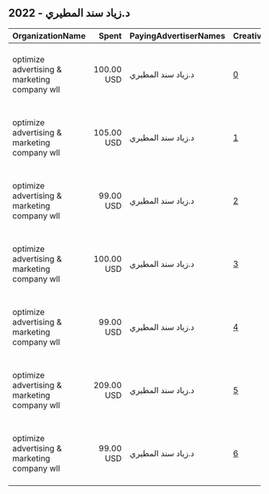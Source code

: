 ## 2022 - د.زياد سند المطيري 
|OrganizationName|Spent|PayingAdvertiserNames|CreativeUrls|Impressions|Genders|AgeBrackets|CountryCodes|BillingAddresses|CandidateBallotInformation|
|:---|---:|:---|:---|---:|:---|:---|:---|:---|:---|
|optimize advertising & marketing company wll|100.00 USD|د.زياد سند المطيري|[0](https://www.snap.com/political-ads/asset/70eca4da12e8ed2d51f0d01d620dc491ca9e96669b57bfd4bdc08d96194b42d8?mediaType=mp4)|19,694||18+|kuwait|"jaber almubarak st, behbehani complex, m floor, office 56,KUWAIT CITY,13046,KW"||
|optimize advertising & marketing company wll|105.00 USD|د.زياد سند المطيري|[1](https://www.snap.com/political-ads/asset/8d11e73caf96c249c66d40faf20eaddf3c926190ff9b802e2bfda3a475af633a?mediaType=mp4)|21,748||18+|kuwait|"jaber almubarak st, behbehani complex, m floor, office 56,KUWAIT CITY,13046,KW"||
|optimize advertising & marketing company wll|99.00 USD|د.زياد سند المطيري|[2](https://www.snap.com/political-ads/asset/1591f4aef19b4d6751d5b1f8c87520bf0138e3591c4f3793c5b60d799959fb6e?mediaType=mp4)|21,019||18+|kuwait|"jaber almubarak st, behbehani complex, m floor, office 56,KUWAIT CITY,13046,KW"||
|optimize advertising & marketing company wll|100.00 USD|د.زياد سند المطيري|[3](https://www.snap.com/political-ads/asset/cd86430fb4a7c699ad578e18f1f0b9680225db96e341d87c2f5e24b1687223c3?mediaType=mp4)|19,017||18+|kuwait|"jaber almubarak st, behbehani complex, m floor, office 56,KUWAIT CITY,13046,KW"||
|optimize advertising & marketing company wll|99.00 USD|د.زياد سند المطيري|[4](https://www.snap.com/political-ads/asset/04331be8b1dca8bcfccbc1125723b27250b5eedddca89899d94333ee4c7e1847?mediaType=mp4)|23,635||18+|kuwait|"jaber almubarak st, behbehani complex, m floor, office 56,KUWAIT CITY,13046,KW"||
|optimize advertising & marketing company wll|209.00 USD|د.زياد سند المطيري|[5](https://www.snap.com/political-ads/asset/7ae8b8e6542ea77f5471787ae1e09de332a11fd5e47dbab68638cd272ea8359a?mediaType=mp4)|258,868||21+|kuwait|"jaber almubarak st, behbehani complex, m floor, office 56,KUWAIT CITY,13046,KW"||
|optimize advertising & marketing company wll|99.00 USD|د.زياد سند المطيري|[6](https://www.snap.com/political-ads/asset/849776e6e14143667332272ee0815dd9d00fbd0df35dcfebfd9580147d1247e0?mediaType=mp4)|23,214||18+|kuwait|"jaber almubarak st, behbehani complex, m floor, office 56,KUWAIT CITY,13046,KW"||
